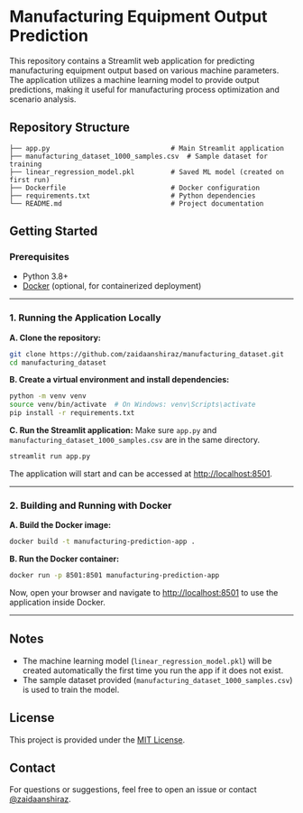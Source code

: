 # Manufacturing Equipment Output Prediction

This repository contains a Streamlit web application for predicting manufacturing equipment output based on various machine parameters. The application utilizes a machine learning model to provide output predictions, making it useful for manufacturing process optimization and scenario analysis.

## Repository Structure

```
├── app.py                              # Main Streamlit application
├── manufacturing_dataset_1000_samples.csv  # Sample dataset for training
├── linear_regression_model.pkl         # Saved ML model (created on first run)
├── Dockerfile                          # Docker configuration
├── requirements.txt                    # Python dependencies
└── README.md                           # Project documentation
```

## Getting Started

### Prerequisites

- Python 3.8+
- [Docker](https://www.docker.com/) (optional, for containerized deployment)

---

### 1. Running the Application Locally

**A. Clone the repository:**
```bash
git clone https://github.com/zaidaanshiraz/manufacturing_dataset.git
cd manufacturing_dataset
```

**B. Create a virtual environment and install dependencies:**
```bash
python -m venv venv
source venv/bin/activate  # On Windows: venv\Scripts\activate
pip install -r requirements.txt
```

**C. Run the Streamlit application:**
Make sure `app.py` and `manufacturing_dataset_1000_samples.csv` are in the same directory.
```bash
streamlit run app.py
```
The application will start and can be accessed at [http://localhost:8501](http://localhost:8501).

---

### 2. Building and Running with Docker

**A. Build the Docker image:**
```bash
docker build -t manufacturing-prediction-app .
```

**B. Run the Docker container:**
```bash
docker run -p 8501:8501 manufacturing-prediction-app
```

Now, open your browser and navigate to [http://localhost:8501](http://localhost:8501) to use the application inside Docker.

---

## Notes

- The machine learning model (`linear_regression_model.pkl`) will be created automatically the first time you run the app if it does not exist.
- The sample dataset provided (`manufacturing_dataset_1000_samples.csv`) is used to train the model.

## License

This project is provided under the [MIT License](LICENSE).

## Contact

For questions or suggestions, feel free to open an issue or contact [@zaidaanshiraz](https://github.com/zaidaanshiraz).
